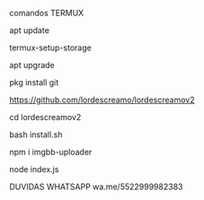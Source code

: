 comandos TERMUX

apt update

termux-setup-storage

apt upgrade

 pkg install git
 
 https://github.com/lordescreamo/lordescreamov2

cd lordescreamov2

bash install.sh

npm i imgbb-uploader
 
 node index.js




DUVIDAS WHATSAPP wa.me/5522999982383
